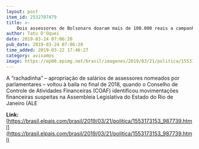 ```yaml
---
layout: post
item_id: 2532707479
title: >-
    Dois assessores de Bolsonaro doaram mais de 100.000 reais a campanhas da família
author: Tatu D'Oquei
date: 2019-03-24 07:06:20
pub_date: 2019-03-24 07:06:20
time_added: 2019-03-22 17:46:27
category: avisamos
image: https://ep00.epimg.net/brasil/imagenes/2019/03/21/politica/1553173153_987739_1553174588_rrss_normal.jpg
---
```


A “rachadinha” – apropriação de salários de assessores nomeados por parlamentares – voltou à baila no final de 2018, quando o Conselho de Controle de Atividades Financeiras (COAF) identificou movimentações financeiras suspeitas na Assembleia Legislativa do Estado do Rio de Janeiro (ALE

**Link:** [https://brasil.elpais.com/brasil/2019/03/21/politica/1553173153_987739.html](https://brasil.elpais.com/brasil/2019/03/21/politica/1553173153_987739.html)

